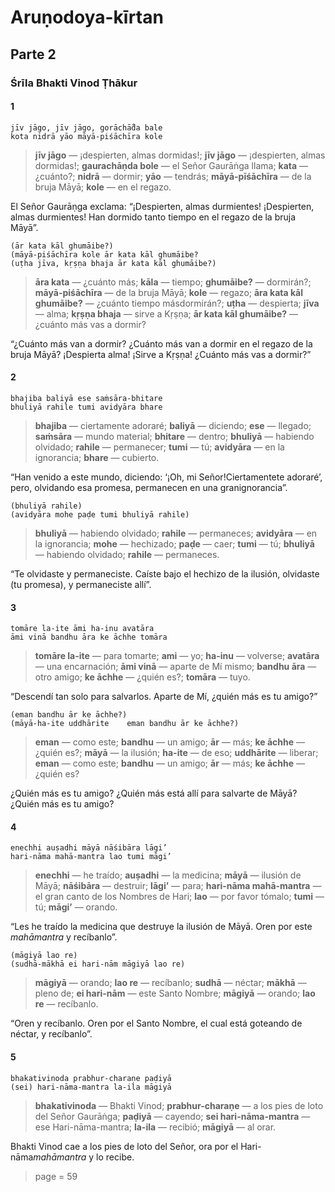 # Aruṇodoya-kīrtan

## Parte 2

### Śrīla Bhakti Vinod Ṭhākur

#### 1

    jīv jāgo, jīv jāgo, gorāchā̐da bale
    kota nidrā yāo māyā-piśāchīra kole

> **jīv jāgo** — ¡despierten, almas dormidas!; **jīv jāgo** — ¡despierten, almas dormidas!; **gaurachāṇda bole** — el Señor Gaurāṅga llama; **kata** — ¿cuánto?; **nidrā** — dormir; **yāo** — tendrás; **māyā-pīśāchīra** — de la bruja Māyā; **kole** — en el regazo.

El Señor Gaurāṇga exclama: “¡Despierten, almas durmientes! ¡Despierten, almas durmientes! Han dormido tanto tiempo en el regazo de la bruja Māyā”.

    (ār kata kāl ghumāibe?)
    (māyā-piśāchīra kole ār kata kāl ghumāibe?
    (uṭha jīva, kṛṣṇa bhaja ār kata kāl ghumāibe?)

> **āra kata** — ¿cuánto más; **kāla** — tiempo; **ghumāibe?** — dormirán?; **māyā-piśāchīra** — de la bruja Māyā; **kole** — regazo; **āra kata kāl ghumāibe?** — ¿cuánto tiempo másdormirán?; **uṭha** — despierta; **jīva** — alma; **kṛṣṇa bhaja** — sirve a Kṛṣṇa; **ār kata kāl ghumāibe?** — ¿cuánto más vas a dormir?

“¿Cuánto más van a dormir? ¿Cuánto más van a dormir en el regazo de la bruja Māyā? ¡Despierta alma! ¡Sirve a Kṛṣṇa! ¿Cuánto más vas a dormir?”

#### 2

    bhajiba baliyā ese saṁsāra-bhitare
    bhuliyā rahile tumi avidyāra bhare

> **bhajiba** — ciertamente adoraré; **baliyā** — diciendo; **ese** — llegado; **saṁsāra** — mundo material; **bhitare** — dentro; **bhuliyā** — habiendo olvidado; **rahile** — permanecer; **tumi** — tú; **avidyāra** — en la ignorancia; **bhare** — cubierto.

“Han venido a este mundo, diciendo: ‘¡Oh, mi Señor!Ciertamentete adoraré’, pero, olvidando esa promesa, permanecen en una granignorancia”.

    (bhuliyā rahile)
    (avidyāra mohe paḍe tumi bhuliyā rahile)

> **bhuliyā** — habiendo olvidado; **rahile** — permaneces; **avidyāra** — en la ignorancia; **mohe** — hechizado; **paḍe** — caer; **tumi** — tú; **bhuliyā** — habiendo olvidado; **rahile** — permaneces.

“Te olvidaste y permaneciste. Caíste bajo el hechizo de la ilusión, olvidaste (tu promesa), y permaneciste allí”.

#### 3

    tomāre la-ite āmi ha-inu avatāra
    āmi vinā bandhu āra ke āchhe tomāra

> **tomāre la-ite** — para tomarte; **ami** — yo; **ha-inu** — volverse; **avatāra** — una encarnación; **āmi vinā** — aparte de Mí mismo; **bandhu āra** — otro amigo; **ke āchhe** — ¿quién es?; **tomāra** — tuyo.

“Descendí tan solo para salvarlos. Aparte de Mí, ¿quién más es tu amigo?”

    (eman bandhu ār ke āchhe?)
    (māyā-ha-ite uddhārite    eman bandhu ār ke āchhe?)

> **eman** — como este; **bandhu** — un amigo; **ār** — más; **ke āchhe** — ¿quién es?; **māyā** — la ilusión; **ha-ite** — de eso; **uddhārite** — liberar; **eman** — como este; **bandhu** — un amigo; **ār** — más; **ke āchhe** — ¿quién es?

¿Quién más es tu amigo? ¿Quién más está allí para salvarte de Māyā? ¿Quién más es tu amigo?

#### 4

    enechhi auṣadhi māyā nāśibāra lāgi’
    hari-nāma mahā-mantra lao tumi māgi’

> **enechhi** — he traído; **auṣadhi** — la medicina; **māyā** — ilusión de Māyā; **nāśibāra** — destruir; **lāgi’** — para; **hari-nāma mahā-mantra** — el gran canto de los Nombres de Hari; **lao** — por favor tómalo; **tumi** — tú; **māgi’** — orando.

“Les he traído la medicina que destruye la ilusión de Māyā. Oren por este *mahāmantra* y recíbanlo”.

    (māgiyā lao re)
    (sudhā-mākhā ei hari-nām māgiyā lao re)

> **māgiyā** — orando; **lao re** — recíbanlo; **sudhā** — néctar; **mākhā** — pleno de; **ei hari-nām** — este Santo Nombre; **māgiyā** — orando; **lao re** — recíbanlo.

“Oren y recíbanlo. Oren por el Santo Nombre, el cual está goteando de néctar, y recíbanlo”.

#### 5

    bhakativinoda prabhur-charaṇe paḍiyā
    (sei) hari-nāma-mantra la-ila māgiyā

> **bhakativinoda** — Bhakti Vinod; **prabhur-charaṇe** — a los pies de loto del Señor Gaurāṅga; **paḍiyā** — cayendo; **sei hari-nāma-mantra** — ese Hari-nāma-mantra; **la-ila** — recibió; **māgiyā** — al orar.

Bhakti Vinod cae a los pies de loto del Señor, ora por el Hari-nāma*mahāmantra* y lo recibe. 


> page = 59
